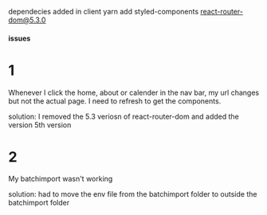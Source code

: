 dependecies added in client
yarn add styled-components react-router-dom@5.3.0

#### issues

# 1

Whenever I click the home, about or calender in the nav bar, my url changes but not the actual page. I need to refresh to get the components.

solution: I removed the 5.3 veriosn of react-router-dom and added the version 5th version

# 2

My batchimport wasn't working

solution: had to move the env file from the batchimport folder to outside the batchimport folder
